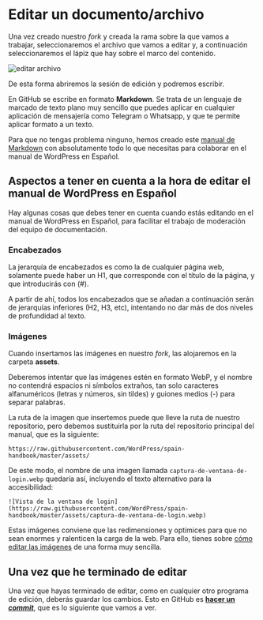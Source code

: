 # Editar un documento/archivo

Una vez creado nuestro *fork* y creada la rama sobre la que vamos a trabajar, seleccionaremos el archivo que vamos a editar y, a continuación seleccionaremos el lápiz que hay sobre el marco del contenido.

![editar archivo](https://raw.githubusercontent.com/WPES/spain-handbook/master/manuales/github/assets/editar-archivo.png)

De esta forma abriremos la sesión de edición y podremos escribir.

En GitHub se escribe en formato **Markdown**. Se trata de un lenguaje de marcado de texto plano muy sencillo que puedes aplicar en cualquier aplicación de mensajería como Telegram o Whatsapp, y que te permite aplicar formato a un texto.

Para que no tengas problema ninguno, hemos creado este [manual de Markdown](https://es.wordpress.org/team/handbook/manuales/markdown/) con absolutamente todo lo que necesitas para colaborar en el manual de WordPress en Español.

## Aspectos a tener en cuenta a la hora de editar el manual de WordPress en Español

Hay algunas cosas que debes tener en cuenta cuando estás editando en el manual de WordPress en Español, para facilitar el trabajo de moderación del equipo de documentación.

### Encabezados

La jerarquía de encabezados es como la de cualquier página web, solamente puede haber un H1, que corresponde con el título de la página, y que introducirás con (#).

A partir de ahí, todos los encabezados que se añadan a continuación serán de jerarquías inferiores (H2, H3, etc), intentando no dar más de dos niveles de profundidad al texto.

### Imágenes

Cuando insertamos las imágenes en nuestro _fork_, las alojaremos en la carpeta **assets**.

Deberemos intentar que las imágenes estén en formato WebP, y el nombre no contendrá espacios ni símbolos extraños, tan solo caracteres alfanuméricos (letras y números, sin tildes) y guiones medios (-) para separar palabras.

La ruta de la imagen que insertemos puede que lleve la ruta de nuestro repositorio, pero debemos sustituirla por la ruta del repositorio principal del manual, que es la siguiente:

`https://raw.githubusercontent.com/WordPress/spain-handbook/master/assets/`

De este modo, el nombre de una imagen llamada `captura-de-ventana-de-login.webp` quedaría así, incluyendo el texto alternativo para la accesibilidad:

`![Vista de la ventana de login](https://raw.githubusercontent.com/WordPress/spain-handbook/master/assets/captura-de-ventana-de-login.webp)`

Estas imágenes conviene que las redimensiones y optimices para que no sean enormes y ralenticen la carga de la web. Para ello, tienes sobre [cómo editar las imágenes](https://es.wordpress.org/team/handbook/manuales/github/editarimagen/) de una forma muy sencilla.

## Una vez que he terminado de editar

Una vez que hayas terminado de editar, como en cualquier otro programa de edición, deberás guardar los cambios. Esto en GitHub es [**hacer un _commit_**](https://es.wordpress.org/team/handbook/manuales/github/commit/), que es lo siguiente que vamos a ver.